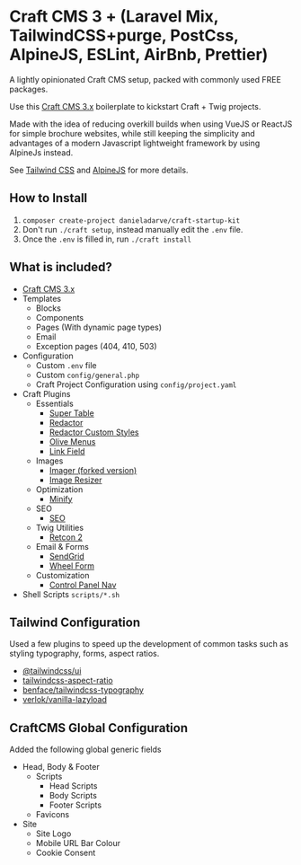 # Craft CMS 3 + (Laravel Mix, TailwindCSS+purge, PostCss, AlpineJS, ESLint, AirBnb, Prettier)

A lightly opinionated Craft CMS setup, packed with commonly used FREE packages.

Use this [Craft CMS 3.x](https://github.com/craftcms/cms) boilerplate to kickstart Craft + Twig projects.

Made with the idea of reducing overkill builds when using VueJS or ReactJS for simple brochure websites, while still keeping the simplicity and advantages of a modern Javascript lightweight framework by using AlpineJs instead.

See [Tailwind CSS](https://tailwindcss.com) and [AlpineJS](https://github.com/alpinejs/alpine) for more details.


## How to Install

1. `composer create-project danieladarve/craft-startup-kit`
2. Don't run `./craft setup`, instead manually edit the `.env` file.
3. Once the `.env` is filled in, run `./craft install`

## What is included?

- [Craft CMS 3.x](https://github.com/craftcms/cms)
- Templates
   - Blocks
   - Components
   - Pages (With dynamic page types)
   - Email
   - Exception pages (404, 410, 503)
- Configuration
   - Custom `.env` file
   - Custom `config/general.php`
   - Craft Project Configuration using `config/project.yaml`
- Craft Plugins
   - Essentials
     - [Super Table](https://github.com/verbb/super-table)
     - [Redactor](https://github.com/craftcms/redactor)
     - [Redactor Custom Styles](https://github.com/carlcs/craft-redactorcustomstyles)
     - [Olive Menus](https://github.com/OliveStudio/olivemenus)
     - [Link Field](https://github.com/sebastian-lenz/craft-linkfield)
   - Images
     - [Imager (forked version)](https://github.com/danieladarve/Imager-Craft)
     - [Image Resizer](https://github.com/verbb/image-resizer)
   - Optimization
     - [Minify](https://github.com/nystudio107/craft-minify)
   - SEO
     - [SEO](https://github.com/ethercreative/seo)
   - Twig Utilities
     - [Retcon 2](https://github.com/mmikkel/Retcon-Craft)
   - Email & Forms
     - [SendGrid](https://github.com/putyourlightson/craft-sendgrid)
     - [Wheel Form](https://github.com/xpertbot/craft-wheelform)
   - Customization
     - [Control Panel Nav](https://github.com/verbb/cp-nav)
 - Shell Scripts `scripts/*.sh`
 
## Tailwind Configuration
Used a few plugins to speed up the development of common tasks such as styling typography, forms, aspect ratios.

- [@tailwindcss/ui](https://www.npmjs.com/package/@tailwindcss/ui)
- [tailwindcss-aspect-ratio](https://github.com/webdna/tailwindcss-aspect-ratio)
- [benface/tailwindcss-typography](https://github.com/benface/tailwindcss-typography)
- [verlok/vanilla-lazyload](https://github.com/verlok/vanilla-lazyload)

## CraftCMS Global Configuration
Added the following global generic fields

- Head, Body & Footer
  - Scripts
    - Head Scripts
    - Body Scripts
    - Footer Scripts
  - Favicons
- Site
  - Site Logo
  - Mobile URL Bar Colour
  - Cookie Consent
